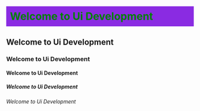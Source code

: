 <!DOCTYPE html>
<html>
<head>
    <meta charset = "UTF-8">
    <title>Header Tag</title>
    <style>
        h1{
            background-color: blueviolet;
            color:green;
            padding: 10px;
        }
    </style>

</head>
<body>
    <h1>Welcome to Ui Development</h1>
    <h2>Welcome to Ui Development</h2>
    <h3>Welcome to Ui Development</h3>
    <h4>Welcome to Ui Development</h4>
    <h5>Welcome to Ui Development</h5>
    <h6>Welcome to Ui Development</h6>
</body>
</html>
